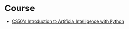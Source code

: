 # Course
  - [CS50's Introduction to Artificial Intelligence with Python](https://learning.edx.org/course/course-v1:HarvardX+CS50AI+1T2020/home)

